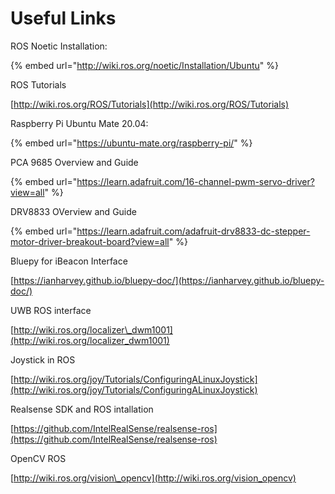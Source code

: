 # Useful Links

ROS Noetic Installation:

{% embed url="http://wiki.ros.org/noetic/Installation/Ubuntu" %}



ROS Tutorials

[http://wiki.ros.org/ROS/Tutorials](http://wiki.ros.org/ROS/Tutorials)



Raspberry Pi Ubuntu Mate 20.04:

{% embed url="https://ubuntu-mate.org/raspberry-pi/" %}



PCA 9685 Overview and Guide

{% embed url="https://learn.adafruit.com/16-channel-pwm-servo-driver?view=all" %}



DRV8833 OVerview and Guide

{% embed url="https://learn.adafruit.com/adafruit-drv8833-dc-stepper-motor-driver-breakout-board?view=all" %}



Bluepy for iBeacon Interface

[https://ianharvey.github.io/bluepy-doc/](https://ianharvey.github.io/bluepy-doc/)



UWB ROS interface

[http://wiki.ros.org/localizer\_dwm1001](http://wiki.ros.org/localizer_dwm1001)



Joystick in ROS

[http://wiki.ros.org/joy/Tutorials/ConfiguringALinuxJoystick](http://wiki.ros.org/joy/Tutorials/ConfiguringALinuxJoystick)



Realsense SDK and ROS intallation

[https://github.com/IntelRealSense/realsense-ros](https://github.com/IntelRealSense/realsense-ros)



OpenCV ROS

[http://wiki.ros.org/vision\_opencv](http://wiki.ros.org/vision_opencv)

